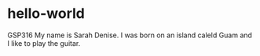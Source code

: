 # hello-world
GSP316
My name is Sarah Denise. 
I was born on an island caleld Guam and I like to play the guitar.
